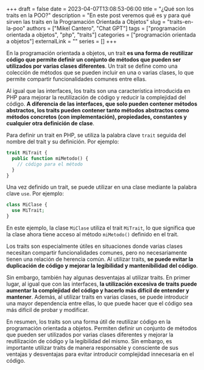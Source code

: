 +++
draft = false
date = 2023-04-07T13:08:53-06:00
title = "¿Qué son los traits en la POO?"
description = "En este post veremos qué es y para qué sirven las traits en la Programación Orientada a Objetos"
slug = "traits-en-la-poo"
authors = ["Mikel Cantero", "Chat GPT"]
tags = ["programación orientada a objetos", "php", "traits"]
categories = ["programación orientada a objetos"]
externalLink = ""
series = []
+++

En la programación orientada a objetos, un trait **es una forma de reutilizar código que permite definir un conjunto de métodos que pueden ser utilizados por varias clases diferentes**. Un trait se define como una colección de métodos que se pueden incluir en una o varias clases, lo que permite compartir funcionalidades comunes entre ellas.

Al igual que las interfaces, los traits son una característica introducida en PHP para mejorar la reutilización de código y reducir la complejidad del código. **A diferencia de las interfaces, que solo pueden contener métodos abstractos, los traits pueden contener tanto métodos abstractos como métodos concretos (con implementación), propiedades, constantes y cualquier otra definición de clase**.

Para definir un trait en PHP, se utiliza la palabra clave `trait` seguida del nombre del trait y su definición. Por ejemplo:
```php
trait MiTrait {
  public function miMetodo() {
    // código para el método
  }
}
```
Una vez definido un trait, se puede utilizar en una clase mediante la palabra clave `use`. Por ejemplo:
```php
class MiClase {
  use MiTrait;
}
```
En este ejemplo, la clase `MiClase` utiliza el trait `MiTrait`, lo que significa que la clase ahora tiene acceso al método `miMetodo()` definido en el trait.

Los traits son especialmente útiles en situaciones donde varias clases necesitan compartir funcionalidades comunes, pero no necesariamente tienen una relación de herencia común. Al utilizar traits, **se puede evitar la duplicación de código y mejorar la legibilidad y mantenibilidad del código**.

Sin embargo, también hay algunas desventajas al utilizar traits. En primer lugar, al igual que con las interfaces, **la utilización excesiva de traits puede aumentar la complejidad del código y hacerlo más difícil de entender y mantener**. Además, al utilizar traits en varias clases, se puede introducir una mayor dependencia entre ellas, lo que puede hacer que el código sea más difícil de probar y modificar.

En resumen, los traits son una forma útil de reutilizar código en la programación orientada a objetos. Permiten definir un conjunto de métodos que pueden ser utilizados por varias clases diferentes y mejorar la reutilización de código y la legibilidad del mismo. Sin embargo, es importante utilizar traits de manera responsable y consciente de sus ventajas y desventajas para evitar introducir complejidad innecesaria en el código.
